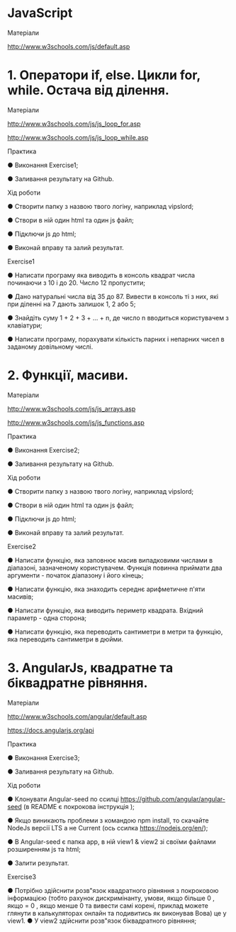 # JavaScript

Матеріали

http://www.w3schools.com/js/default.asp


# 1. Оператори if, else. Цикли for, while. Остача від ділення.

Матеріали

http://www.w3schools.com/js/js_loop_for.asp

http://www.w3schools.com/js/js_loop_while.asp

Практика

●	Виконання Exercise1;

●	Заливання результату на Github.

Хід роботи

●	Створити папку з назвою твого логіну, наприклад vipslord;

●	Створи в ній один html та один js файл;

●	Підключи js до html;

●	Виконай вправу та залий результат.

Exercise1

●	Написати програму яка виводить в консоль квадрат числа починаючи з 10 і до 20. Число 12 пропустити;

●	Дано натуральні числа від 35 до 87. Вивести в консоль ті з них, які при діленні на 7 дають залишок 1, 2 або 5;

●	Знайдіть суму 1 + 2 + 3 + ... + n, де число n вводиться користувачем з клавіатури;

●	Написати програму, порахувати кількість парних і непарних чисел в заданому довільному числі.



# 2. Функції, масиви.

Матеріали

http://www.w3schools.com/js/js_arrays.asp

http://www.w3schools.com/js/js_functions.asp

Практика

●	Виконання Exercise2;

●	Заливання результату на Github.

Хід роботи

●	Створити папку з назвою твого логіну, наприклад vipslord;

●	Створи в ній один html та один js файл;

●	Підключи js до html;

●	Виконай вправу та залий результат.

Exercise2

●	Написати функцію, яка заповнює масив випадковими числами в діапазоні, зазначеному користувачем. Функція повинна приймати два аргументи - початок діапазону і його кінець;

●	Написати функцію, яка знаходить середнє арифметичне п'яти масивів;

●	Написати функцію, яка виводить периметр квадрата. Вхідний параметр - одна сторона;

●	Написати функцію, яка переводить сантиметри в метри та функцію, яка переводить сантиметри в дюйми.



# 3. AngularJs, квадратне та біквадратне рівняння.

Матеріали

http://www.w3schools.com/angular/default.asp

https://docs.angularjs.org/api

Практика

●	Виконання Exercise3;

●	Заливання результату на Github.

Хід роботи

●	Клонувати Angular-seed по ссилці https://github.com/angular/angular-seed (в README є покрокова інструкція );

● Якщо виникають проблеми з командою npm install, то скачайте NodeJs версії LTS а не Current (ось ссилка https://nodejs.org/en/);

●	В Angular-seed є папка app, в ній view1 & view2 зі своїми файлами розширенням js та html;

●	Залити результат.

Exercise3

●	Потрібно здійснити розв"язок квадратного рівняння з покроковою інформацією (тобто рахунок дискримінанту, умови, якщо більше 0 , якщо = 0 , якщо менше 0 та вивести самі корені, приклад можете глянути в калькуляторах онлайн та подивитись як виконував Вова) це у view1.
● У view2  здійснити розв"язок біквадратного рівняння;
